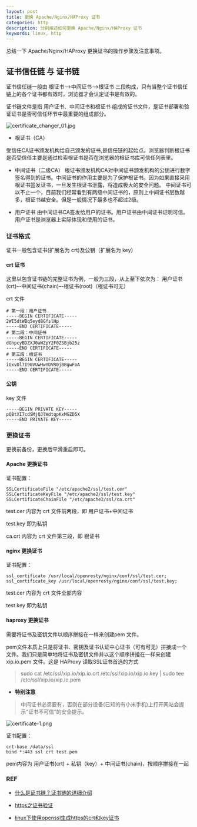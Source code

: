 ```yaml
---
layout: post
title: 更换 Apache/Nginx/HAProxy 证书
categories: http
description: 分别阐述如何更换 Apache/Nginx/HAProxy 证书
keywords: linux, http
---
```



总结一下 Apache/Nginx/HAProxy 更换证书的操作步骤及注意事项。

## 证书信任链 与 证书链

证书信任链一般由 根证书-->中间证书-->根证书 三段构成，只有当整个证书信任链上的各个证书都有效时，浏览器才会认定证书是有效的。

证书链文件是指 用户证书、中间证书和根证书 组成的证书文件，是证书部署和验证证书是否可信任环节中最重要的组成部分。

![certificate_changer_01.jpg](https://i.loli.net/2021/07/22/k7Q9WzVKxsSt53E.jpg)


 - 根证书（CA）

受信任CA证书颁发机构给自己颁发的证书,是信任链的起始点。浏览器判断根证书是否受信任主要是通过检索根证书是否在浏览器的根证书库可信任列表里。

 - 中间证书（二级CA）
根证书颁发机构CA对中间证书颁发机构的公钥进行数字签名得到的证书。中间证书的作用主要是为了保护根证书。因为如果直接采用根证书签发证书，一旦发生根证书泄露，将造成极大的安全问题。
中间证书可以不止一个，目前我们经常看到有两级中间证书的，原则上中间证书层数越多，根证书越安全。但是一般情况下最多也不超过2级。

- 用户证书
由中间证书CA签发给用户的证书。用户证书由中间证书证明可信。用户证书是浏览器上实际体现和使用的证书。

### 证书格式

证书一般包含证书(扩展名为 crt)及公钥（扩展名为 key）

#### crt 证书

这里以包含证书链的完整证书为例，一般为三段，从上至下依次为：
用户证书(crt)--中间证书(chain)–-根证书(root)（根证书可无）

crt 文件

```plain
# 第一段：用户证书
-----BEGIN CERTIFICATE-----
2WI5dtWBq5eyd8GfslHp
-----END CERTIFICATE-----
# 第二段：中间证书
-----BEGIN CERTIFICATE-----
dGhpcyBDZXJ0aWZpY2F0ZSBjb25z
-----END CERTIFICATE-----
# 第三段：根证书
-----BEGIN CERTIFICATE-----
iGxvDl7I90VUwHwYDVR0jBBgwFoA
-----END CERTIFICATE-----
```

#### 公钥

key 文件

```plain
-----BEGIN PRIVATE KEY-----
pQ8tXI7cdSMjQJlWdtqpKxMGZD5X
-----END PRIVATE KEY-----
```

### 更换证书

更换前备份，更换后平滑重启即可。

#### Apache 更换证书

证书配置：

```shell
SSLCertificateFile "/etc/apache2/ssl/test.cer"
SSLCertificateKeyFile "/etc/apache2/ssl/test.key"
SSLCertificateChainFile "/etc/apache2/ssl/ca.crt"
```

test.cer 内容为 crt 文件前两段，即 用户证书+中间证书

test.key 即为私钥

ca.crt 内容为 crt 文件第三段，即 根证书


#### nginx 更换证书

证书配置：
```shell
ssl_certificate /usr/local/openresty/nginx/conf/ssl/test.cer;
ssl_certificate_key /usr/local/openresty/nginx/conf/ssl/test.key;
```

test.cer 内容为 crt 文件全部内容

test.key 即为私钥

#### haproxy 更换证书

需要将证书及密钥文件以顺序拼接在一样来创建pem 文件。

pem文件本质上只是将证书、密钥及证书认证中心证书（可有可无）拼接成一个文件。我们只是简单地将证书及密钥文件并以这个顺序拼接在一样来创建 xip.io.pem 文件。这是 HAProxy 读取SSL证书首选的方式

> sudo cat /etc/ssl/xip.io/xip.io.crt /etc/ssl/xip.io/xip.io.key | sudo tee /etc/ssl/xip.io/xip.io.pem

 - **特别注意**
> 中间证书必须要有，否则在部分设备(已知的有小米手机)上打开网站会提示“证书不可信”的安全提示。

![certificate-1.png](https://i.loli.net/2021/07/27/rqFsI3bc8DpZm2l.png)


证书配置：

```shell
crt-base /data/ssl
bind *:443 ssl crt test.pem
```

pem内容为 用户证书(crt) + 私钥（key）+ 中间证书(chain)，按顺序拼接在一起


### REF

 - [什么是证书链？证书链的详细介绍](https://www.anxinssl.com/9801.html)
 
 - [https之证书验证](https://blog.csdn.net/u012852986/article/details/78873387) 
 
 - [linux下使用openssl生成https的crt和key证书](https://www.cnblogs.com/caidingyu/p/11904277.html)

